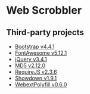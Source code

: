 <!-- This file is generated automatically. Do not edit it manually. -->

# Web Scrobbler

## Third-party projects

-   [Bootstrap v4.4.1][bootstrap]
-   [FontAwesome v5.12.1][@fortawesome/fontawesome-free]
-   [jQuery v3.4.1][jquery]
-   [MD5 v2.12.0][blueimp-md5]
-   [RequireJS v2.3.6][requirejs]
-   [Showdown v1.9.1][showdown]
-   [WebextPolyfill v0.6.0][webextension-polyfill]

[bootstrap]: https://github.com/twbs/bootstrap/releases/download/v4.4.1/bootstrap-4.4.1-dist.zip
[@fortawesome/fontawesome-free]: https://use.fontawesome.com/releases/v5.12.1/fontawesome-free-5.12.1-web.zip
[jquery]: https://code.jquery.com/jquery-3.4.1.min.js
[blueimp-md5]: https://github.com/blueimp/JavaScript-MD5/archive/v2.12.0.zip
[requirejs]: https://github.com/requirejs/requirejs/archive/2.3.6.zip
[showdown]: https://github.com/showdownjs/showdown/archive/1.9.1.zip
[webextension-polyfill]: https://unpkg.com/browse/webextension-polyfill@0.6.0/dist/
